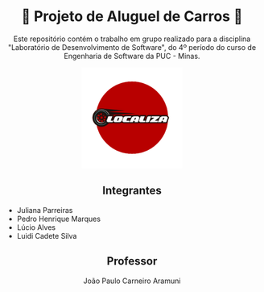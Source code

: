 <h1 align="center">🚗 Projeto de Aluguel de Carros 🚗</h1>

<p align="center">
  Este repositório contém o trabalho em grupo realizado para a disciplina "Laboratório de Desenvolvimento de Software", do 4º período do curso de Engenharia de Software da PUC - Minas.
</p>

<p align="center">
  <img src="Imagens/localiza_png.png" alt="Logo do Projeto" width="200px"/>
</p>

<h2 align="center">Integrantes</h2>

<p align="center">
  <ul>
    <li>Juliana Parreiras</li>
    <li>Pedro Henrique Marques</li>
    <li>Lúcio Alves</li>
    <li>Luidi Cadete Silva</li>
  </ul>
</p>

<h2 align="center">Professor</h2>

<p align="center">
  João Paulo Carneiro Aramuni
</p>
